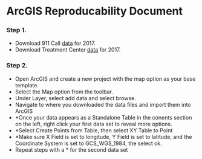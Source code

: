 # ArcGIS Reproducability Document
### Step 1. 
- Download 911 Call [data](https://github.com/ecn310/course-project-zipcentercrime/blob/main/Data%20by%20year/911%20call%20data%20by%20year/2017_911_call_data_access.md) for 2017.
- Download Treatment Center [data](https://github.com/ecn310/course-project-zipcentercrime/blob/main/Data%20by%20year/Treatment%20center%20data%20by%20year/2017_treatment_center_data.dta) for 2017.
### Step 2.
- Open ArcGIS and create a new project with the map option as your base template.
- Select the Map option from the toolbar.
- Under Layer, select add data and select browse.
- Navigate to where you downloaded the data files and import them into ArcGIS
- *Once your data appears as a Standalone Table in the conents section on the left, right click your first data set to reveal more options.
- *Select Create Points from Table, then select XY Table to Point
- *Make sure X Field is set to longitude, Y Field is set to latitude, and the Coordinate System is set to GCS_WGS_1984, the select ok.
- Repeat steps with a * for the second data set
